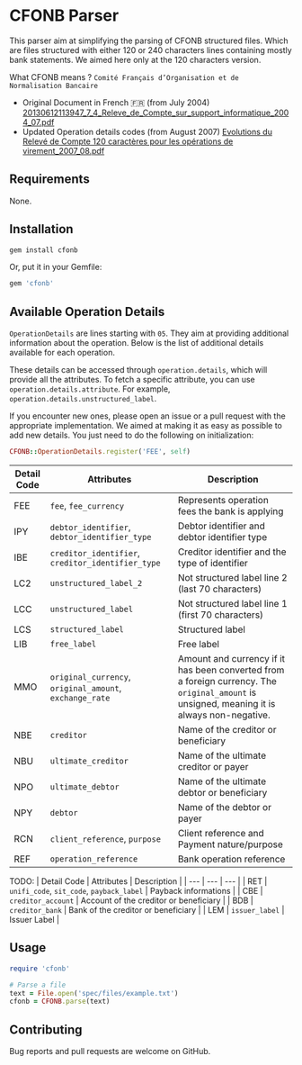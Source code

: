 # CFONB Parser

This parser aim at simplifying the parsing of CFONB structured files.
Which are files structured with either 120 or 240 characters lines containing mostly bank statements.
We aimed here only at the 120 characters version.

What CFONB means ? `Comité Français d’Organisation et de Normalisation Bancaire`

- Original Document in French 🇫🇷 (from July 2004)
  [20130612113947_7_4_Releve_de_Compte_sur_support_informatique_2004_07.pdf](https://github.com/pennylane-hq/cfonb/files/13307686/20130612113947_7_4_Releve_de_Compte_sur_support_informatique_2004_07.pdf)
- Updated Operation details codes (from August 2007)
  [Evolutions du Relevé de Compte 120 caractères pour les opérations de virement_2007_08.pdf](https://github.com/user-attachments/files/17554987/Evolutions.du.Releve.de.Compte.120.caracteres.pour.les.operations.de.virement.Aout.2007.pdf)

## Requirements

None.

## Installation

```bash
gem install cfonb
```

Or, put it in your Gemfile:

```ruby
gem 'cfonb'
```

## Available Operation Details

`OperationDetails` are lines starting with `05`. They aim at providing additional information about the operation.
Below is the list of additional details available for each operation.

These details can be accessed through `operation.details`, which will provide all the attributes. To fetch a specific attribute, you can use `operation.details.attribute`. For example, `operation.details.unstructured_label`.

If you encounter new ones, please open an issue or a pull request with the appropriate implementation.
We aimed at making it as easy as possible to add new details. You just need to do the following on initialization:

```ruby
CFONB::OperationDetails.register('FEE', self)
```

| Detail Code | Attributes                                              | Description                                                                                                                                 |
| ----------- | ------------------------------------------------------- | ------------------------------------------------------------------------------------------------------------------------------------------- |
| FEE         | `fee`, `fee_currency`                                   | Represents operation fees the bank is applying                                                                                              |
| IPY         | `debtor_identifier`, `debtor_identifier_type`           | Debtor identifier and debtor identifier type                                                                                                |
| IBE         | `creditor_identifier`, `creditor_identifier_type`       | Creditor identifier and the type of identifier                                                                                              |
| LC2         | `unstructured_label_2`                                  | Not structured label line 2 (last 70 characters)                                                                                            |
| LCC         | `unstructured_label`                                    | Not structured label line 1 (first 70 characters)                                                                                           |
| LCS         | `structured_label`                                      | Structured label                                                                                                                            |
| LIB         | `free_label`                                            | Free label                                                                                                                                  |
| MMO         | `original_currency`, `original_amount`, `exchange_rate` | Amount and currency if it has been converted from a foreign currency. The `original_amount` is unsigned, meaning it is always non-negative. |
| NBE         | `creditor`                                              | Name of the creditor or beneficiary                                                                                                         |
| NBU         | `ultimate_creditor`                                     | Name of the ultimate creditor or payer                                                                                                      |
| NPO         | `ultimate_debtor`                                       | Name of the ultimate debtor or beneficiary                                                                                                  |
| NPY         | `debtor`                                                | Name of the debtor or payer                                                                                                                 |
| RCN         | `client_reference`, `purpose`                           | Client reference and Payment nature/purpose                                                                                                 |
| REF         | `operation_reference`                                   | Bank operation reference                                                                                                                    |

TODO:
| Detail Code | Attributes | Description |
| --- | --- | --- |
| RET | `unifi_code`, `sit_code`, `payback_label` | Payback informations |
| CBE | `creditor_account` | Account of the creditor or beneficiary |
| BDB | `creditor_bank` | Bank of the creditor or beneficiary |
| LEM | `issuer_label` | Issuer Label |

## Usage

```ruby
require 'cfonb'

# Parse a file
text = File.open('spec/files/example.txt')
cfonb = CFONB.parse(text)
```

## Contributing

Bug reports and pull requests are welcome on GitHub.
